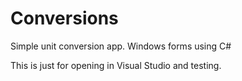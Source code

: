 # Conversions
Simple unit conversion app. Windows forms using C#

This is just for opening in Visual Studio and testing.
